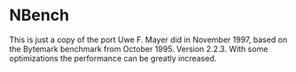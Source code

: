 # NBench

This is just a copy of the port Uwe F. Mayer did in November 1997, based on the Bytemark benchmark from October 1995. Version 2.2.3. With some optimizations the performance can be greatly increased.
